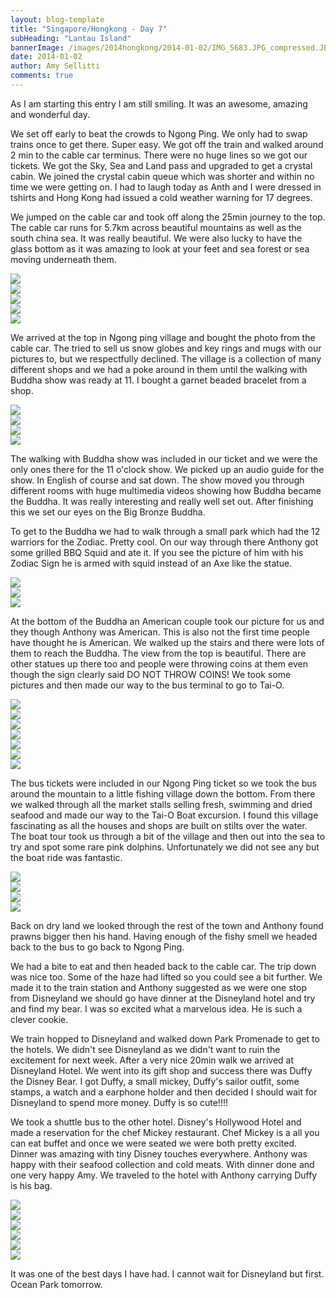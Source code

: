```yaml
---
layout: blog-template
title: "Singapore/Hongkong - Day 7"
subHeading: "Lantau Island"
bannerImage: /images/2014hongkong/2014-01-02/IMG_5683.JPG_compressed.JPEG
date: 2014-01-02
author: Amy Sellitti
comments: true
---
```

As I am starting this entry I am still smiling. It was an awesome, amazing and wonderful day.

We set off early to beat the crowds to Ngong Ping. We only had to swap trains once to get there. Super easy. We got off the train and walked around 2 min to the cable car terminus. There were no huge lines so we got our tickets. We got the Sky, Sea and Land pass and upgraded to get a crystal cabin. We joined the crystal cabin queue which was shorter and within no time we were getting on. I had to laugh today as Anth and I were dressed in tshirts and Hong Kong had issued a cold weather warning for 17 degrees.

We jumped on the cable car and took off along the 25min journey to the top. The cable car runs for 5.7km across beautiful mountains as well as the south china sea. It was really beautiful. We were also lucky to have the glass bottom as it was amazing to look at your feet and sea forest or sea moving underneath them.

<div class="center-image"><img src="/images/2014hongkong/2014-01-02/IMG_5560.JPG_compressed.JPEG" /></div>
<div class="center-image"><img src="/images/2014hongkong/2014-01-02/IMG_5564.JPG_compressed.JPEG" /></div>
<div class="center-image"><img src="/images/2014hongkong/2014-01-02/IMG_5566.JPG_compressed.JPEG" /></div>
<div class="center-image"><img src="/images/2014hongkong/2014-01-02/IMG_5573.JPG_compressed.JPEG" /></div>
<div class="center-image"><img src="/images/2014hongkong/2014-01-02/IMG_5579.JPG_compressed.JPEG" /></div>

We arrived at the top in Ngong ping village and bought the photo from the cable car. The tried to sell us snow globes and key rings and mugs with our pictures to, but we respectfully declined. The village is a collection of many different shops and we had a poke around in them until the walking with Buddha show was ready at 11. I bought a garnet beaded bracelet from a shop.

<div class="center-image"><img src="/images/2014hongkong/2014-01-02/IMG_5585.JPG_compressed.JPEG" /></div>
<div class="center-image"><img src="/images/2014hongkong/2014-01-02/IMG_5595.JPG_compressed.JPEG" /></div>
<div class="center-image"><img src="/images/2014hongkong/2014-01-02/IMG_5597.JPG_compressed.JPEG" /></div>
<div class="center-image"><img src="/images/2014hongkong/2014-01-02/IMG_5605.JPG_compressed.JPEG" /></div>


The walking with Buddha show was included in our ticket and we were the only ones there for the 11 o'clock show. We picked up an audio guide for the show. In English of course and sat down. The show moved you through different rooms with huge multimedia videos showing how Buddha became the Buddha. It was really interesting and really well set out. After finishing this we set our eyes on the Big Bronze Buddha.

To get to the Buddha we had to walk through a small park which had the 12 warriors for the Zodiac. Pretty cool. On our way through there Anthony got some grilled BBQ Squid and ate it. If you see the picture of him with his Zodiac Sign he is armed with squid instead of an Axe like the statue. 
<div class="center-image"><img src="/images/2014hongkong/2014-01-02/IMG_5621.JPG_compressed.JPEG" /></div>
<div class="center-image"><img src="/images/2014hongkong/2014-01-02/IMG_5629.JPG_compressed.JPEG" /></div>
<div class="center-image"><img src="/images/2014hongkong/2014-01-02/IMG_5634.JPG_compressed.JPEG" /></div>


At the bottom of the Buddha an American couple took our picture for us and they though Anthony was American. This is also not the first time people have thought he is American. We walked up the stairs and there were lots of them to reach the Buddha. The view from the top is beautiful. There are other statues up there too and people were throwing coins at them even though the sign clearly said DO NOT THROW COINS! We took some pictures and then made our way to the bus terminal to go to Tai-O.

<div class="center-image"><img src="/images/2014hongkong/2014-01-02/IMG_5651.JPG_compressed.JPEG" /></div>
<div class="center-image"><img src="/images/2014hongkong/2014-01-02/IMG_5656.JPG_compressed.JPEG" /></div>
<div class="center-image"><img src="/images/2014hongkong/2014-01-02/IMG_5663.JPG_compressed.JPEG" /></div>
<div class="center-image"><img src="/images/2014hongkong/2014-01-02/IMG_5676.JPG_compressed.JPEG" /></div>
<div class="center-image"><img src="/images/2014hongkong/2014-01-02/IMG_5682.JPG_compressed.JPEG" /></div>
<div class="center-image"><img src="/images/2014hongkong/2014-01-02/IMG_5683.JPG_compressed.JPEG" /></div>
<div class="center-image"><img src="/images/2014hongkong/2014-01-02/IMG_5688.JPG_compressed.JPEG" /></div>

The bus tickets were included in our Ngong Ping ticket so we took the bus around the mountain to a little fishing village down the bottom. From there we walked through all the market stalls selling fresh, swimming and dried seafood and made our way to the Tai-O Boat excursion. I found this village fascinating as all the houses and shops are built on stilts over the water. The boat tour took us through a bit of the village and then out into the sea to try and spot some rare pink dolphins. Unfortunately we did not see any but the boat ride was fantastic. 

<div class="center-image"><img src="/images/2014hongkong/2014-01-02/P1021727.JPG_compressed.JPEG" /></div>
<div class="center-image"><img src="/images/2014hongkong/2014-01-02/IMG_5695.JPG_compressed.JPEG" /></div>
<div class="center-image"><img src="/images/2014hongkong/2014-01-02/IMG_5696.JPG_compressed.JPEG" /></div>
<div class="center-image"><img src="/images/2014hongkong/2014-01-02/IMG_5701.JPG_compressed.JPEG" /></div>

Back on dry land we looked through the rest of the town and Anthony found prawns bigger then his hand. Having enough of the fishy smell we headed back to the bus to go back to Ngong Ping.

We had a bite to eat and then headed back to the cable car. The trip down was nice too. Some of the haze had lifted so you could see a bit further. We made it to the train station and Anthony suggested as we were one stop from Disneyland we should go have dinner at the Disneyland hotel and try and find my bear. I was so excited what a marvelous idea. He is such a clever cookie.

We train hopped to Disneyland and walked down Park Promenade to get to the hotels. We didn't see Disneyland as we didn't want to ruin the excitement for next week. After a very nice 20min walk we arrived at Disneyland Hotel. We went into its gift shop and success there was Duffy the Disney Bear. I got Duffy, a small mickey, Duffy's sailor outfit, some stamps, a watch and a earphone holder and then decided I should wait for Disneyland to spend more money.  Duffy is so cute!!!!

We took a shuttle bus to the other hotel. Disney's Hollywood Hotel and made a reservation for the chef Mickey restaurant. Chef Mickey is a all you  can eat buffet and once we were seated we were both pretty excited. Dinner was amazing with tiny Disney touches everywhere. Anthony was happy with their seafood collection and cold meats. With dinner done and one very happy Amy. We traveled to the hotel with Anthony carrying Duffy is his bag.

<div class="center-image"><img src="/images/2014hongkong/2014-01-02/IMG_5751.JPG_compressed.JPEG" /></div>
<div class="center-image"><img src="/images/2014hongkong/2014-01-02/IMG_5767.JPG_compressed.JPEG" /></div>
<div class="center-image"><img src="/images/2014hongkong/2014-01-02/IMG_5774.JPG_compressed.JPEG" /></div>
<div class="center-image"><img src="/images/2014hongkong/2014-01-02/IMG_5776.JPG_compressed.JPEG" /></div>
<div class="center-image"><img src="/images/2014hongkong/2014-01-02/P1021849.JPG_compressed.JPEG" /></div>
<div class="center-image"><img src="/images/2014hongkong/2014-01-02/IMG_5787.JPG_compressed.JPEG" /></div>

It was one of the best days I have had. I cannot wait for Disneyland but first. Ocean Park tomorrow.

